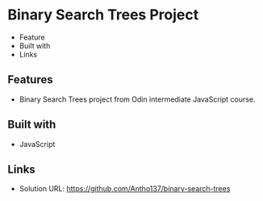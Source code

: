 # Binary Search Trees Project

- Feature
- Built with
- Links

## Features

- Binary Search Trees project from Odin intermediate JavaScript course.

## Built with

- JavaScript

## Links

- Solution URL: https://github.com/Antho137/binary-search-trees
